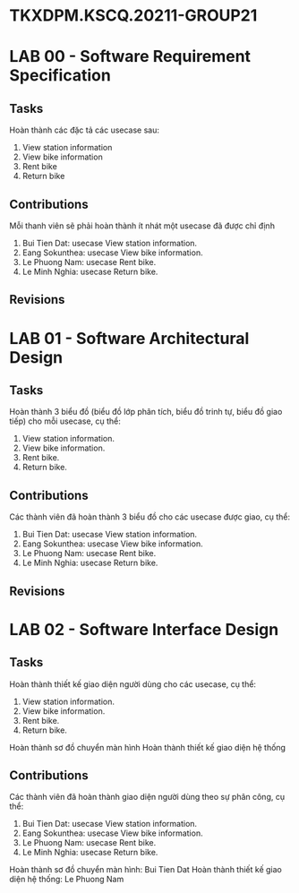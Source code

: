# TKXDPM.KSCQ.20211-GROUP21

# LAB 00 - Software Requirement Specification

## Tasks
Hoàn thành các đặc tả các usecase sau:
<ol> 
    <li>View station information</li>
    <li>View bike information</li>
    <li>Rent bike</li>
    <li>Return bike</li>
</ol> 

## Contributions
Mỗi thanh viên sẽ phải hoàn thành ít nhát một usecase đã được chỉ định
<ol>
    <li>Bui Tien Dat: usecase View station information.</li>
    <li>Eang Sokunthea: usecase View bike information.</li>
    <li>Le Phuong Nam: usecase Rent bike.</li>
    <li>Le Minh Nghia: usecase Return bike.</li>
</ol>

## Revisions

# LAB 01 - Software Architectural Design

## Tasks
Hoàn thành 3 biểu đồ (biểu đồ lớp phân tích, biểu đồ trinh tự, biểu đồ giao tiếp) cho
mỗi usecase, cụ thể: 
<ol>
    <li>View station information.</li>
    <li>View bike information.</li>
    <li>Rent bike.</li>
    <li>Return bike.</li>
</ol>

## Contributions
Các thành viên đã hoàn thành 3 biểu đồ cho các usecase được giao, cụ thể:
<ol>
    <li>Bui Tien Dat: usecase View station information.</li>
    <li>Eang Sokunthea: usecase View bike information.</li>
    <li>Le Phuong Nam: usecase Rent bike.</li>
    <li>Le Minh Nghia: usecase Return bike.</li>
</ol>

## Revisions

# LAB 02 - Software Interface Design

## Tasks
Hoàn thành thiết kế giao diện người dùng cho các usecase, cụ thể:
<ol>
	<li>View station information.</li>
    <li>View bike information.</li>
    <li>Rent bike.</li>
    <li>Return bike.</li>
</ol>
Hoàn thành sơ đồ chuyển màn hình
Hoàn thành thiết kế giao diện hệ thống

## Contributions
Các thành viên đã hoàn thành giao diện người dùng theo sự phân công, cụ thể:
<ol>
    <li>Bui Tien Dat: usecase View station information.</li>
    <li>Eang Sokunthea: usecase View bike information.</li>
    <li>Le Phuong Nam: usecase Rent bike.</li>
    <li>Le Minh Nghia: usecase Return bike.</li>
</ol>
Hoàn thành sơ đồ chuyển màn hình: Bui Tien Dat
Hoàn thành thiết kế giao diện hệ thống: Le Phuong Nam







